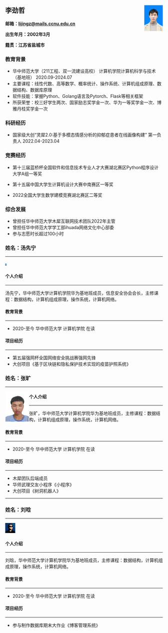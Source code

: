 ## 李劲哲																												<img src="./img/jingzheli.jpg" style="zoom:8%;" align='right'/>

**邮箱：lijingz@mails.ccnu.edu.cn** 

**出生年月：2002年3月**

**籍贯：江苏省盐城市**

### 教育背景

* 华中师范大学（211工程、双一流建设高校）		计算机学院计算机科学与技术（基地班）		2020.09-2024.07
* 主要课程：线性代数、高等数学、概率统计、操作系统、计算机组成原理、数据结构、数据库原理
* 软件技能：掌握Python、Golang语言及Pytorch、Flask等相关框架
* 所获荣誉：校三好学生两次、国家励志奖学金一次、华为一等奖学金一次、博雅丹桂奖学金一次

### 科研经历

* 国家级大创“灵犀2.0:基于多模态情感分析的抑郁症患者在线画像构建”	第一负责人	2022.04-2023.04

### 竞赛经历

* 第十三届蓝桥杯全国软件和信息技术专业人才大赛湖北赛区Python程序设计大学A组一等奖
* 第十五届中国大学生计算机设计大赛中南赛区一等奖

* 2022全国大学生数学建模竞赛湖北赛区二等奖

### 综合发展

* 曾担任华中师范大学木犀互联网技术团队2022年主管
* 曾担任华中师范大学学工部ihuada网络文化中心部委
* 参与志愿时长超过100小时





### 姓名：汤先宁

------

<img src="./img/tangxianning.jpeg" alt="tangxianning" style="zoom:1%;" />

#### 个人介绍

------

汤先宁，华中师范大学计算机学院华为基地班成员，信息安全协会会长，主修课程：数据结构，计算机组成原理，操作系统，计算机网络。

#### 教育背景

------

- 2020-至今 华中师范大学 计算机学院 在读

#### 项目经历

------

- 第五届强网杯全国网络安全挑战赛强网先锋
- 大创项目《基于区块链和隐私保护技术实现的疫苗护照系统》

### 姓名：张旷

------

 <img src="./img/zk.jpg" style="zoom:15%;" align='left'/>





#### 个人介绍

------

张旷，华中师范大学计算机学院华为基地班成员，主修课程：数据结构，计算机组成原理，操作系统，计算机网络。

#### 教育背景

------

- 2020-至今 华中师范大学 计算机学院 在读

#### 项目经历

------

- 木犀团队后端成员
- 华师武理交友小程序《小程序》
- 大创项目《树洞机器人》

------





### 姓名：刘晗

------

<img src="./img/liuhan.jpg" alt="liuhan" style="zoom:5%;" />

#### 个人介绍

------

刘晗，华中师范大学计算机学院华为基地班成员，主修课程：数据结构，计算机组成原理，操作系统，计算机网络。


#### 教育背景

------

- 2020-至今 华中师范大学 计算机学院 在读


#### 项目经历

------

- 参与制作数据库期末大作业《博客管理系统》



